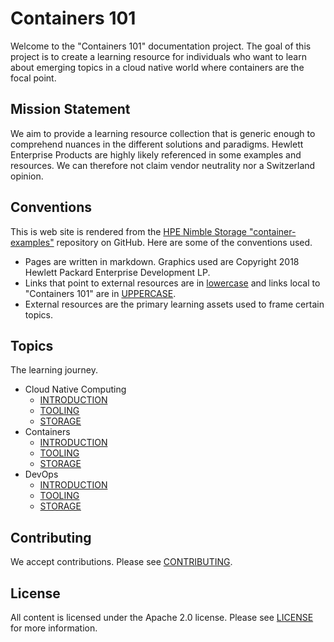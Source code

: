 # Containers 101
Welcome to the "Containers 101" documentation project. The goal of this project is to create a learning resource for individuals who want to learn about emerging topics in a cloud native world where containers are the focal point.

## Mission Statement
We aim to provide a learning resource collection that is generic enough to comprehend nuances in the different solutions and paradigms. Hewlett Enterprise Products are highly likely referenced in some examples and resources. We can therefore not claim vendor neutrality nor a Switzerland opinion.

## Conventions
This is web site is rendered from the [HPE Nimble Storage "container-examples"](https://github.com/NimbleStorage/container-examples) repository on GitHub. Here are some of the conventions used.

- Pages are written in markdown. Graphics used are Copyright 2018 Hewlett Packard Enterprise Development LP.
- Links that point to external resources are in [lowercase](https://hpe.com) and links local to "Containers 101" are in [UPPERCASE](README.md).
- External resources are the primary learning assets used to frame certain topics.

## Topics
The learning journey.

- Cloud Native Computing
  - [INTRODUCTION](CLOUD_NATIVE_INTRO.md)
  - [TOOLING](CLOUD_NATIVE_TOOLING.md)
  - [STORAGE](CLOUD_NATIVE_STORAGE.md)
- Containers
  - [INTRODUCTION](CONTAINER_INTRO.md)
  - [TOOLING](CONTAINER_TOOLING.md)
  - [STORAGE](CONTAINER_STORAGE.md)
- DevOps
  - [INTRODUCTION](DEVOPS_INTRO.md)
  - [TOOLING](DEVOPS_TOOLING.md)
  - [STORAGE](DEVOPS_STORAGE.md)

## Contributing
We accept contributions. Please see [CONTRIBUTING](https://github.com/NimbleStorage/container-examples/CONTRIBUTING.md).

## License
All content is licensed under the Apache 2.0 license. Please see [LICENSE](https://github.com/NimbleStorage/container-examples/LICENSE.md) for more information.
